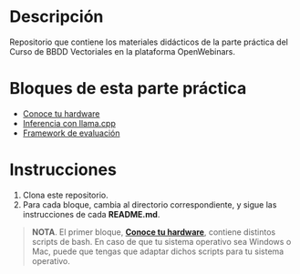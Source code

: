 # Descripción

Repositorio que contiene los materiales didácticos de la parte práctica del  Curso de BBDD Vectoriales en la plataforma OpenWebinars.

# Bloques de esta parte práctica

- [Conoce tu hardware](./conoce_tu_hardware/)
- [Inferencia con llama.cpp](./inferencia_con_llamacpp/)
- [Framework de evaluación](./framework_de_evaluacion/)

# Instrucciones

1. Clona este repositorio.
2. Para cada bloque, cambia al directorio correspondiente, y sigue las instrucciones de cada **README.md**.

> **NOTA**. El primer bloque, [**Conoce tu hardware**](./conoce_tu_hardware/), contiene distintos scripts de bash. En caso de que tu sistema operativo sea Windows o Mac, puede que tengas que adaptar dichos scripts para tu sistema operativo.



